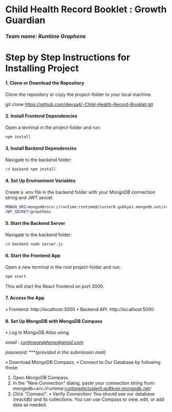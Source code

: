 # Child Health Record Booklet : Growth Guardian
### *Team name: Runtime Graphene*
# Step by Step Instructions for Installing Project


#### 1.	Clone or Download the Repository
Clone the repository or copy the project-folder to your local machine.

git clone https://github.com/devsa4/-Child-Health-Record-Booklet.git

#### 2.	Install Frontend Dependencies

Open a terminal in the project-folder and run:

```bash
npm install
```

#### 3.	Install Backend Dependencies

Navigate to the backend folder:

```bash
cd backend npm install
```


#### 4.	Set Up Environment Variables

Create a .env file in the backend folder with your MongoDB connection string and JWT secret.

```bash
MONGO_URI=mongodb+srv://runtime:runtime@cluster0.qu6kyoi.mongodb.net/reactdb
JWT_SECRET=growthboi
```

#### 5.	Start the Backend Server

Navigate to the backend folder:

```bash
cd backend node server.js
```

#### 6.	Start the Frontend App

Open a new terminal in the root project-folder and run:

```bash
npm start
```

This will start the React frontend on port 3000.
 
#### 7.	Access the App

•	Frontend: http://localhost:3000
•	Backend API: http://localhost:5000

#### 8.	Set Up MongoDB with MongoDB Compass

•	Log in MongoDB Atlas using

*email : runtimegraphene@gmail.com* 

*password*: ****(provided in the submission mail)*

•	Download MongoDB Compass.
•	Connect to Our Database by following these:
1.	Open MongoDB Compass.
2.	In the "New Connection" dialog, paste your connection string from:
mongodb+srv://runtime:runtime@cluster0.qu6kyoi.mongodb.net/
3.	Click "Connect".
•	Verify Connection:
You should see our database (reactdb) and its collections. You can use Compass to view, edit, or add data as needed.
